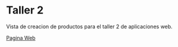 # Taller 2

Vista de creacion de productos para el taller 2 de aplicaciones web.

[Pagina Web](https://pipriles.github.io/taller-web-2)
